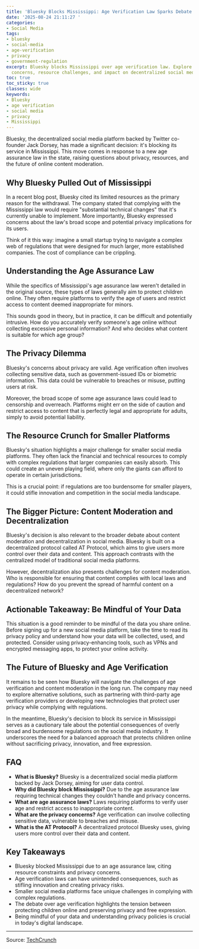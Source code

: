 ```yaml
---
title: 'Bluesky Blocks Mississippi: Age Verification Law Sparks Debate'
date: '2025-08-24 21:11:27 '
categories:
- Social Media
tags:
- bluesky
- social-media
- age-verification
- privacy
- government-regulation
excerpt: Bluesky blocks Mississippi over age verification law. Explore the privacy
  concerns, resource challenges, and impact on decentralized social media platforms.
toc: true
toc_sticky: true
classes: wide
keywords:
- Bluesky
- age verification
- social media
- privacy
- Mississippi
---
```


Bluesky, the decentralized social media platform backed by Twitter co-founder Jack Dorsey, has made a significant decision: it's blocking its service in Mississippi. This move comes in response to a new age assurance law in the state, raising questions about privacy, resources, and the future of online content moderation.

## Why Bluesky Pulled Out of Mississippi

In a recent blog post, Bluesky cited its limited resources as the primary reason for the withdrawal. The company stated that complying with the Mississippi law would require "substantial technical changes" that it's currently unable to implement. More importantly, Bluesky expressed concerns about the law's broad scope and potential privacy implications for its users.

Think of it this way: imagine a small startup trying to navigate a complex web of regulations that were designed for much larger, more established companies. The cost of compliance can be crippling.

## Understanding the Age Assurance Law

While the specifics of Mississippi's age assurance law weren't detailed in the original source, these types of laws generally aim to protect children online. They often require platforms to verify the age of users and restrict access to content deemed inappropriate for minors.

This sounds good in theory, but in practice, it can be difficult and potentially intrusive. How do you accurately verify someone's age online without collecting excessive personal information? And who decides what content is suitable for which age group?

## The Privacy Dilemma

Bluesky's concerns about privacy are valid. Age verification often involves collecting sensitive data, such as government-issued IDs or biometric information. This data could be vulnerable to breaches or misuse, putting users at risk.

Moreover, the broad scope of some age assurance laws could lead to censorship and overreach. Platforms might err on the side of caution and restrict access to content that is perfectly legal and appropriate for adults, simply to avoid potential liability.

## The Resource Crunch for Smaller Platforms

Bluesky's situation highlights a major challenge for smaller social media platforms. They often lack the financial and technical resources to comply with complex regulations that larger companies can easily absorb. This could create an uneven playing field, where only the giants can afford to operate in certain jurisdictions.

This is a crucial point: if regulations are too burdensome for smaller players, it could stifle innovation and competition in the social media landscape.

## The Bigger Picture: Content Moderation and Decentralization

Bluesky's decision is also relevant to the broader debate about content moderation and decentralization in social media. Bluesky is built on a decentralized protocol called AT Protocol, which aims to give users more control over their data and content. This approach contrasts with the centralized model of traditional social media platforms.

However, decentralization also presents challenges for content moderation. Who is responsible for ensuring that content complies with local laws and regulations? How do you prevent the spread of harmful content on a decentralized network?

## Actionable Takeaway: Be Mindful of Your Data

This situation is a good reminder to be mindful of the data you share online. Before signing up for a new social media platform, take the time to read its privacy policy and understand how your data will be collected, used, and protected. Consider using privacy-enhancing tools, such as VPNs and encrypted messaging apps, to protect your online activity.

## The Future of Bluesky and Age Verification

It remains to be seen how Bluesky will navigate the challenges of age verification and content moderation in the long run. The company may need to explore alternative solutions, such as partnering with third-party age verification providers or developing new technologies that protect user privacy while complying with regulations.

In the meantime, Bluesky's decision to block its service in Mississippi serves as a cautionary tale about the potential consequences of overly broad and burdensome regulations on the social media industry. It underscores the need for a balanced approach that protects children online without sacrificing privacy, innovation, and free expression.

## FAQ

*   **What is Bluesky?** Bluesky is a decentralized social media platform backed by Jack Dorsey, aiming for user data control.
*   **Why did Bluesky block Mississippi?** Due to the age assurance law requiring technical changes they couldn't handle and privacy concerns.
*   **What are age assurance laws?** Laws requiring platforms to verify user age and restrict access to inappropriate content.
*   **What are the privacy concerns?** Age verification can involve collecting sensitive data, vulnerable to breaches and misuse.
*   **What is the AT Protocol?** A decentralized protocol Bluesky uses, giving users more control over their data and content.

## Key Takeaways

*   Bluesky blocked Mississippi due to an age assurance law, citing resource constraints and privacy concerns.
*   Age verification laws can have unintended consequences, such as stifling innovation and creating privacy risks.
*   Smaller social media platforms face unique challenges in complying with complex regulations.
*   The debate over age verification highlights the tension between protecting children online and preserving privacy and free expression.
*   Being mindful of your data and understanding privacy policies is crucial in today's digital landscape.

---

Source: [TechCrunch](https://techcrunch.com/2025/08/24/bluesky-blocks-service-in-mississippi-over-age-assurance-law/)